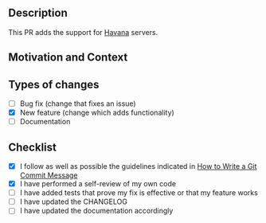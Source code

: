 ## Description

This PR adds the support for [Havana](https://github.com/Quackster/Havana) servers.

## Motivation and Context

<!-- Why is this change required? What problem does it solve? -->
<!-- If it fixes an open issue, please link to the issue here -->

## Types of changes

<!-- What types of changes does your code introduce? Put an `x` in all the boxes that apply: -->
- [ ] Bug fix (change that fixes an issue)
- [x] New feature (change which adds functionality)
- [ ] Documentation

## Checklist

<!-- First create the pull request as DRAFT, then go over all the following points, and replace `[ ]` with `[x]` in all the boxes that apply -->
<!-- Delete any item that you consider does not apply -->
<!-- When you are done, set the pull request as ready for review -->
- [x] I follow as well as possible the guidelines indicated in [How to Write a Git Commit Message](https://chris.beams.io/posts/git-commit/)
- [x] I have performed a self-review of my own code
- [ ] I have added tests that prove my fix is effective or that my feature works
- [ ] I have updated the CHANGELOG
- [ ] I have updated the documentation accordingly
